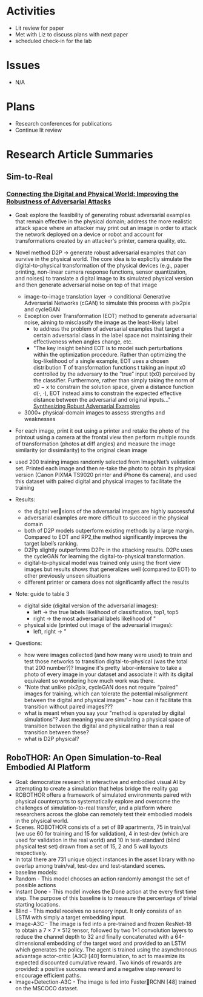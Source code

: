 # Activities
* Lit review for paper
* Met with Liz to discuss plans with next paper
* scheduled check-in for the lab

# Issues
* N/A

# Plans
* Research conferences for publications
* Continue lit review

# Research Article Summaries
## Sim-to-Real
### [Connecting the Digital and Physical World: Improving the Robustness of Adversarial Attacks](https://dl.acm.org/doi/pdf/10.1609/aaai.v33i01.3301962)
* Goal: explore the feasibility of generating robust adversarial examples that remain effective in the physical domain; address the more realistic attack space where an attacker may print out an image in order to attack the network deployed on a device or robot and account for transformations created by an attacker's printer, camera quality, etc.
* Novel method D2P -> generate robust adversarial examples that can survive in the physical world. The core idea is to explicitly simulate the digital-to-physical transformation of the physical devices (e.g., paper printing, non-linear camera response functions, sensor quantization, and noises) to translate a digital image to its simulated physical version and then generate adversarial noise on top of that image 
  * image-to-image translation layer ->  conditional Generative Adversarial Networks (cGAN) to simulate this process with pix2pix and cycleGAN
  * Exception over Transformation (EOT) method to generate adversarial noise,  aiming to misclassify the image as the least-likely label
    * to address the problem of adversarial examples that target a certain adversarial class in the label space not maintaining their effectiveness when angles change, etc.
    * "The key insight behind EOT is to model such perturbations within the optimization procedure. Rather than optimizing the log-likelihood of a single example, EOT uses a chosen distribution T of transformation functions t taking an input x0 controlled by the adversary to the “true” input t(x0) perceived by the classifier. Furthermore, rather than simply taking the norm of x0 − x to constrain the solution space, given a distance function d(·, ·), EOT instead aims to constrain the expected effective distance between the adversarial and original inputs..." [Synthesizing Robust Adversarial Examples](https://arxiv.org/pdf/1707.07397.pdf)
  * 3000+ physical-domain images to assess strengths and weaknesses
* For each image, print it out using a printer and retake the photo of the printout using a camera at the frontal view then perform multiple rounds of transformation (photos at diff angles) and measure the image similarity (or dissimilarity) to the original clean image
* used 200 training images randomly selected from ImageNet’s validation set. Printed each image and then re-take the photo to obtain its
physical version (Canon PIXMA TS9020 printer and iPhone 6s camera), and used this dataset with paired digital and physical images to facilitate the training
* Results:
  * the digital versions of the adversarial images are highly successful
  * adversarial examples are more difficult to succeed in the physical domain
  * both of D2P models outperform existing methods by a large margin. Compared to EOT and RP2,the  method significantly improves the target label’s ranking.
  * D2Pp slightly outperforms D2Pc in the attacking results. D2Pc uses the cycleGAN for learning the digital-to-physical transformation.
  * digital-to-physical model was trained only using the front view images but results shows that generalizes well (compared to EOT) to other previously unseen situations
  * different printer or camera does not significantly affect the results
 
* Note: guide to table 3
  * digital side (digital version of the adversarial images):
    * left -> the true labels likelihood of classification, top1, top5
    * right -> the most adversarial labels likelihood of "
  * physical side (printed out image of the adversarial images):
    * left, right -> "  
* Questions:
  * how were images collected (and how many were used) to train and test those networks to transition digital-to-physical (was the total that 200 number?)? Imagine it's pretty labor-intensive to take a photo of every image in your dataset and associate it with its digital equivalent so wondering how much work was there.
  * "Note that unlike pix2pix, cycleGAN does not require “paired” images for training, which can tolerate the potential misalignment between the digital and physical images" - how can it facilitate this transition without paired images???
  * what is meant when you say your "method is operated by digital simulations"? Just meaning you are simulating a physical space of transition between the digital and physical rather than a real transition between these?
  * what is D2P physical?

## RoboTHOR: An Open Simulation-to-Real Embodied AI Platform
* Goal: democratize research in interactive and embodied visual AI by attempting to create a simulation that helps bridge the reality gap
* ROBOTHOR offers a framework of simulated environments paired with physical counterparts to systematically explore and overcome the challenges of simulation-to-real transfer, and a platform where researchers across the globe can remotely test their embodied models in the physical world.
* Scenes. ROBOTHOR consists of a set of 89 apartments, 75 in train/val (we use 60 for training and 15 for validation), 4 in test-dev (which are used for validation in the real world) and 10 in test-standard (blind physical test set) drawn from a set of 15, 2 and 5 wall layouts respectively.
* In total there are 731 unique object instances in the asset library with no overlap among train/val, test-dev and test-standard scenes.
* baseline models:
 * Random - This model chooses an action randomly amongst the set of possible actions
 * Instant Done - This model invokes the Done action at the every first time step. The purpose of this baseline is to measure the percentage of trivial starting locations.
 * Blind - This model receives no sensory input. It only consists of an LSTM with simply a target embedding input.
 * Image-A3C - The image is fed into a pre-trained and frozen ResNet-18 to obtain a 7 × 7 × 512 tensor, followed by two 1×1 convolution layers to reduce the channel depth to 32 and finally concatenated with a 64-dimensional embedding of the target word and provided to an LSTM which generates the policy. The agent is trained using the asynchronous advantage actor-critic (A3C) [40] formulation, to act to maximize its expected discounted cumulative reward. Two kinds of rewards are provided: a positive success reward and a negative step reward to encourage efficient paths.
 * Image+Detection-A3C - The image is fed into FasterRCNN [48] trained on the MSCOCO dataset.

